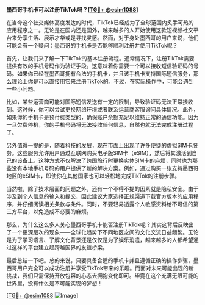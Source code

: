 **墨西哥手机卡可以注册TikTok吗？[[TG💪+ @esim1088](https://t.me/s/esim1088)]**

在当今这个社交媒体高度发达的时代，TikTok已经成为了全球范围内炙手可热的应用程序之一。无论是在国内还是国外，越来越多的人开始使用这款短视频社交平台来分享生活、展示才华或是寻找灵感。然而，对于身处墨西哥的用户来说，他们可能会有一个疑问：墨西哥的手机卡是否能够顺利注册并使用TikTok呢？

首先，让我们来了解一下TikTok的基本注册流程。通常情况下，注册TikTok需要提供有效的手机号码作为验证手段。这意味着你需要一个可以接收短信验证码的号码。如果你已经在墨西哥拥有合法的手机卡，并且该手机卡支持国际短信服务，那么理论上你是可以直接用它来注册TikTok的。不过，在实际操作中，可能会遇到一些小问题。

比如，某些运营商可能对国际短信发送有一定的限制，导致验证码无法正常接收到。这时候，你可以尝试更换网络环境或者联系运营商客服询问具体情况。此外，如果你的手机卡是预付费类型的，确保账户余额充足以维持正常的通信功能。因为一旦欠费停机，你的手机号码将无法接收任何信息，自然也就无法完成注册过程了。

另外值得一提的是，随着科技的发展，现在市面上出现了许多便捷的虚拟SIM卡服务。这些服务允许用户通过互联网购买电子版SIM卡（eSIM），然后将其激活到自己的设备上。这种方式不仅解决了跨国旅行时更换实体SIM卡的麻烦，同时也为那些没有本地手机号码的用户提供了新的解决方案。例如，通过购买一张支持墨西哥地区的eSIM卡，即使你在其他国家也可以轻松地完成TikTok的注册步骤。

当然啦，除了技术层面的问题之外，还有一个不得不提的因素就是隐私安全。由于涉及到个人信息的输入和提交，因此建议大家选择正规渠道下载官方版本的应用程序，并仔细阅读相关条款与条件。同时，不要轻易透露个人敏感资料给不可信的第三方平台，以免造成不必要的麻烦。

那么，为什么这么多人关心墨西哥手机卡能否注册TikTok呢？其实这背后反映出了一个更深层次的现象——全球化趋势下不同地区之间的文化交流日益频繁。无论是为了学习语言、了解文化背景还是仅仅是为了娱乐消遣，越来越多的人都希望通过这样的平台建立起跨越国界的友谊桥梁。

最后总结一下吧。总的来说，只要具备合适的手机卡并且遵循正确的操作步骤，墨西哥用户完全可以成功注册并享受TikTok带来的乐趣。而面对未来可能出现的新挑战，我们只需保持开放包容的心态去拥抱变化即可。毕竟在这个充满无限可能的世界里，没有什么是不可能实现的梦想！

[[TG💪+ @esim1088](https://t.me/s/esim1088) ![Image](https://i.postimg.cc/4NQfJmqS/Snipaste-2025-05-13-00-14-12.png)]